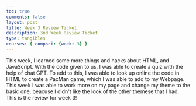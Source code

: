 ```yaml
---
toc: true
comments: false
layout: post
title: Week 3 Review Ticket
description: 3nd Week Review Ticket
type: tangibles
courses: { compsci: {week: 3} }
---
```

This week, I learned some more things and hacks about HTML, and JavaScript. With the code given to us, I was able to create a quiz with the help of chat GPT. To add to this, I was able to look up online the code in HTML to create a PacMan game, which I was able to add to my Webpage. This week I was able to work more on my page and change my theme to the basic one, beacuse I didn't like the look of the other themese that I had. This is the review for week 3!

